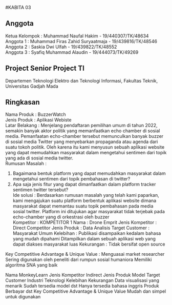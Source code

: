 #KABITA 03

## Anggota
Ketua Kelompok : Muhammad Naufal Hakim - 19/440307/TK/48634<br/>
Anggota 1 : Muhammad Firas Zahid Suryaatmaja - 19/439816/TK/48546<br/>
Anggota 2 : Saskia Dwi Ulfah - 19/439822/TK/48552<br/>
Anggota 3 : Syafiq Muhammad Alaudin - 19/444073/TK/49269<br/>

## Project Senior Project TI 
Departemen Teknologi Elektro dan Teknologi Informasi, Fakultas Teknik, 
Universitas Gadjah Mada

## Ringkasan

Nama Produk : BuzzerWatch <br/>
Jenis Produk : Aplikasi Webiste <br/>
Latar Belakang :  Menjelang pendaftaran pemilihan umum di tahun 2022, semakin banyak aktor politik yang memanfaatkan echo chamber di sosial media. Pemanfaatan echo-chamber tersebut memunculkan banyak buzzer di sosial media Twitter yang menyebarkan propaganda atau agenda dari suatu tokoh politik. Oleh karena itu kami menyusun sebuah aplikasi website yang dapat memudahkan masyarakat dalam mengetahui sentimen dari topik yang ada di sosial media twitter. <br/>
Rumusan Masalah : <br/>
1. Bagaimana bentuk platform yang dapat memudahkan masyarakat dalam mengetahui sentimen dari topik pembahasan di twitter?<br/>
2. Apa saja jenis fitur yang dapat dimanfaatkan dalam platform tracker sentimen twitter tersebut?<br/>
Ide solusi : Berdasarkan rumusan masalah yang telah kami paparkan, kami mengajukan suatu platform berbentuk aplikasi website dimana masyarakat dapat memantau suatu topik pembahasan pada media sosial twitter. Platform ini ditujukan agar masyarakat tidak terjebak pada echo-chamber yang di orkestrasi oleh buzzer<br/>
Kompetitor : KOMPETITOR 1
Nama : Drone Emprit
Jenis Kompetitor : Direct Competitor
Jenis Produk : Data Analisis
Target Customer : Masyarakat Umum
Kelebihan : 
Publikasi disampaikan kedalam bahasa yang mudah dipahami
Ditampilkan dalam sebuah aplikasi web yang dapat diakses masyarakat luas
Kekurangan :
Tidak bersifat open source 


Key Competitive Advantage & Unique Value :
Menguasai market researcher
Sering digunakan oleh peneliti dari rumpun sosial humaniora
Memiliki algoritma SNA yang baik


Nama
MonkeyLearn
Jenis Kompetitor
Indirect
Jenis Produk
Model 
Target Customer
Industri Teknologi
Kelebihan
Kekurangan
Data visualisasi yang menarik
Sudah tersedia model
dst
Hanya tersedia bahasa inggris
Produk Berbayar
dst
Key Competitive Advantage & Unique Value
Mudah dan simpel untuk digunakan


